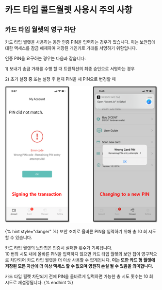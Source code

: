 # 카드 타입 콜드월렛 사용시 주의 사항

## 카드 타입 월렛의 영구 차단

카드 타입 월렛을 사용하는 동안 인증 PIN을 입력하는 경우가 있습니다. 이는 보안칩에 대한 액세스를 잠금 해제하여 저장된 개인키로 거래를 서명하기 위함입니다. 

인증 PIN을 요구하는 경우는 다음과 같습니다:

1\) 보내기 송금 거래를 수행 할 때 트랜잭션의 최종 승인으로 서명하는 경우

2\) 초기 설정 중 또는 설정 후 현재 PIN을 새 PIN으로 변경할 때

![](../.gitbook/assets/pin-block.png)

{% hint style="danger" %}
보안 조치로 올바른 PIN을 입력하기 위해 총 10 회 시도 할 수 있습니다. 

카드 타입 월렛의 보안칩은 인증시 실패한 횟수가 기록됩니다.   
10 번의 시도 내에 올바른 PIN을 입력하지 않으면 카드 타입 월렛의 보안 칩이 영구적으로 차단되어 카드 타입 월렛을 더 이상 사용할 수 없게됩니다. **이는 또한 카드 형 월렛에 저장된 모든 자산에 더 이상 액세스 할 수 없으며 영원히 손실 될 수 있음을 의미합니다.**   
  
카드 타입 월렛 차단되기 전에 PIN을 올바르게 입력하면 가능한 총 시도 횟수는 10 회 시도로 재설정됩니다.
{% endhint %}

